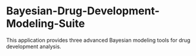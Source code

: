 # Bayesian-Drug-Development-Modeling-Suite
This application provides three advanced Bayesian modeling tools for drug development analysis.
